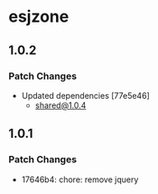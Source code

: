 # esjzone

## 1.0.2

### Patch Changes

- Updated dependencies [77e5e46]
  - shared@1.0.4

## 1.0.1

### Patch Changes

- 17646b4: chore: remove jquery
